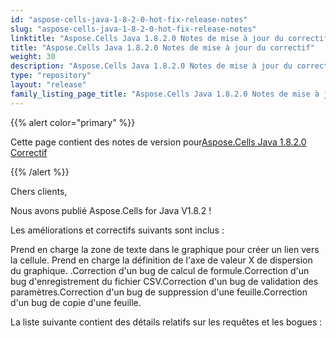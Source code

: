```yaml
---
id: "aspose-cells-java-1-8-2-0-hot-fix-release-notes"
slug: "aspose-cells-java-1-8-2-0-hot-fix-release-notes"
linktitle: "Aspose.Cells Java 1.8.2.0 Notes de mise à jour du correctif"
title: "Aspose.Cells Java 1.8.2.0 Notes de mise à jour du correctif"
weight: 30
description: "Aspose.Cells Java 1.8.2.0 Notes de mise à jour du correctif – the latest updates and fixes."
type: "repository"
layout: "release"
family_listing_page_title: "Aspose.Cells Java 1.8.2.0 Notes de mise à jour du correctif"
---
```

{{% alert color="primary" %}} 

 Cette page contient des notes de version pour[Aspose.Cells Java 1.8.2.0 Correctif](https://releases.aspose.com/cells/java/new-releases/aspose.cells-java-1.8.2.0-hot-fix/)

{{% /alert %}} 

 Chers clients,

 Nous avons publié Aspose.Cells for Java V1.8.2 !

 Les améliorations et correctifs suivants sont inclus :

 Prend en charge la zone de texte dans le graphique pour créer un lien vers la cellule. Prend en charge la définition de l'axe de valeur X de dispersion du graphique. .Correction d'un bug de calcul de formule.Correction d'un bug d'enregistrement du fichier CSV.Correction d'un bug de validation des paramètres.Correction d'un bug de suppression d'une feuille.Correction d'un bug de copie d'une feuille.

La liste suivante contient des détails relatifs sur les requêtes et les bogues :
